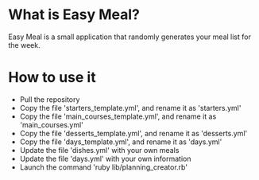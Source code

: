 # What is Easy Meal?

Easy Meal is a small application that randomly generates your meal list for the week.

# How to use it

* Pull the repository
* Copy the file 'starters_template.yml', and rename it as 'starters.yml'
* Copy the file 'main_courses_template.yml', and rename it as 'main_courses.yml'
* Copy the file 'desserts_template.yml', and rename it as 'desserts.yml'
* Copy the file 'days_template.yml', and rename it as 'days.yml'
* Update the file 'dishes.yml' with your own meals
* Update the file 'days.yml' with your own information
* Launch the command 'ruby lib/planning_creator.rb'
